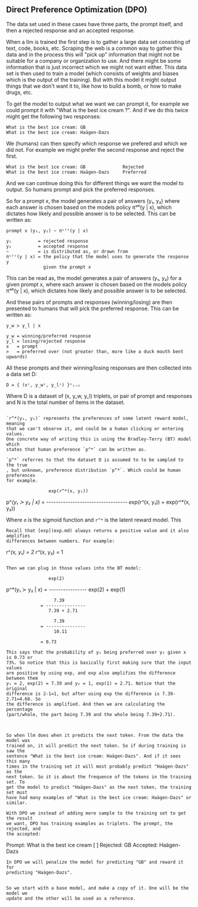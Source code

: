 ## Direct Preference Optimization (DPO)
The data set used in these cases have three parts, the prompt itself, and then
a rejected response and an accepted response.

When a llm is trained the first step is to gather a large data set consisting
of text, code, books, etc. Scraping the web is a common way to gather this data
and in the process this will "pick up" information that might not be suitable
for a company or organization to use. And there might be some information that
is just incorrect which we might not want either. This data set is then used to
train a model (which consists of weights and biases which is the output of the
training).
But with this model it might output things that we don't want it to, like how
to build a bomb, or how to make drugs, etc. 

To get the model to output what we want we can prompt it, for example we could
prompt it with "What is the best ice cream ?". And if we do this twice might get
the following two responses:
```
What is the best ice cream: GB
What is the best ice cream: Haägen-Dazs
```
We (humans) can then specify which response we prefered and which we did not.
For example we might prefer the second response and reject the first.
```
What is the best ice cream: GB              Rejected
What is the best ice cream: Haägen-Dazs     Preferred
```
And we can continue doing this for different things we want the model to output.
So humans prompt and pick the preferred responses.

So for a prompt x, the model generates a pair of answers (y₁, y₂) where each
answer is chosen based on the models policy πˢᶠᵗ(y | x), which dictates how
likely and possible answer is to be selected. This can be written as:
```
prompt x (y₁, y₂) ~ πˢᶠᵗ(y | x) 

y₁          = rejected response
y₂          = accepted response
~           = is distributed as, or drawn from
πˢᶠᵗ(y | x) = the policy that the model uses to generate the response y
              given the prompt x
```
This can be read as, the model generates a pair of answers (y₁, y₂) for a given
prompt x, where each answer is chosen based on the models policy πˢᶠᵗ(y | x),
which dictates how likely and possible answer is to be selected.


And these pairs of prompts and responses (winning/losing) are then presented to
humans that will pick the preferred response. This can be written as:
```
y_w ≻ y_l | x

y_w = winning/preferred response
y_l = losing/rejected response
x   = prompt
≻   = preferred over (not greater than, more like a duck mouth bent upwards)
```

All these prompts and their winning/losing responses are then collected into a
data set D:
```
D = { (xⁱ, y_wⁱ, y_lⁱ) }ⁿᵢ₌₁
```
Where D is a dataset of (x, y_w, y_l) triplets, or pair of prompt and responses
and N is the total number of items in the dataset.
```

`r^*(y₁, y₂)` represents the preferences of some latent reward model, meaning
that we can't observe it, and could be a human clicking or entering values.
One concrete way of writing this is using the Bradley-Terry (BT) model which
states that human preference `p^*` can be written as.

`p^*` referres to that the dataset D is assumed to to be sampled to the true
, but unknown, preference distribution `p^*`. Which could be human preferences
for example.
```
                    exp(r^*(x, y₁))
p^*(y₁ ≻ y₂ | x) = ----------------------------------
                    exp(r^*(x, y₁)) + exp(r^*(x, y₂))

Where `σ` is the sigmoid function and `r^*` is the latent reward model. This
```
Recall that [exp](exp.md) always returns a positive value and it also amplifies
differences between numbers. For example:
```
r^*(x, y₁) = 2
r^*(x, y₂) = 1
```

Then we can plug in those values into the BT model:
```
                    exp(2)
p^*(y₁ ≻ y₂ | x) = ----------------
                    exp(2) + exp(1)

                      7.39
                 = ---------------
                    7.39 + 2.71

                      7.39
                 = ---------------
                      10.11

                 = 0.73
```
This says that the probability of y₁ being preferred over y₂ given x is 0.73 or
73%. So notice that this is basically first making sure that the input values
are positive by using exp, and exp also amplifies the difference between them
y₁ = 2, exp(2) = 7.39 and y₂ = 1, exp(1) = 2.71. Notice that the original
difference is 2-1=1, but after using exp the difference is 7.39-2.71=4.68. So
the difference is amplified. And then we are calculating the percentage
(part/whole, the part being 7.39 and the whole being 7.39+2.71).



So when llm does when it predicts the next token. From the data the model was
trained on, it will predict the next token. So if during training is saw the
sentence "What is the best ice cream: Haägen-Dazs". And if it sees this many
times in the training set it will most probably predict "Haägen-Dazs" as the
next token. So it is about the frequence of the tokens in the training set. To
get the model to predict "Haägen-Dazs" as the next token, the training set must
have had many examples of "What is the best ice cream: Haägen-Dazs" or similar.

With DPO we instead of adding more sample to the training set to get the result
we want, DPO has training examples as triplets. The prompt, the rejected, and
the accepted:
```
Prompt: What is the best ice cream [ ]
Rejected: GB
Accepted: Haägen-Dazs
```
In DPO we will penalize the model for predicting "GB" and reward it for
predicting "Haägen-Dazs".


So we start with a base model, and make a copy of it. One will be the model we
update and the other will be used as a reference.
